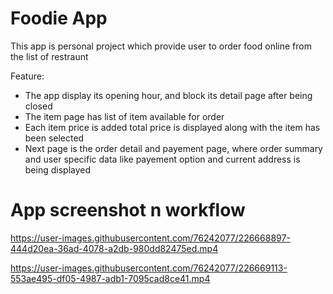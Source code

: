 
Foodie App 
===================================

This app is personal project which provide user to order food online from the list of restraunt 

Feature:
- The app display its opening hour, and block its detail page after being closed
- The item page has list of item available  for order 
- Each item price is added total price is displayed along with the item has been selected
- Next page is the order detail and payement page, where order summary and user specific data 
like payement option and current address is being displayed



# App screenshot n workflow

https://user-images.githubusercontent.com/76242077/226668897-444d20ea-36ad-4078-a2db-980dd82475ed.mp4

https://user-images.githubusercontent.com/76242077/226669113-553ae495-df05-4987-adb1-7095cad8ce41.mp4

